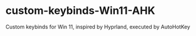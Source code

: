 # custom-keybinds-Win11-AHK
Custom keybinds for Win 11, inspired by Hyprland, executed by AutoHotKey

